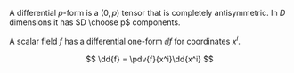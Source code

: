A differential $p$-form is a $(0,p)$ tensor that is completely antisymmetric. In $D$ dimensions it has $D \choose p$ components.


A scalar field $f$ has a differential one-form $\dd{f}$ for coordinates $x^i$.

$$
\dd{f} = \pdv{f}{x^i}\dd{x^i}
$$
